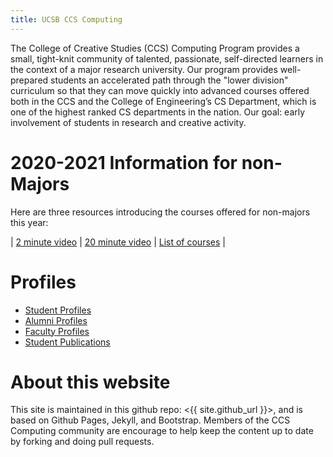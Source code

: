 ```yaml
---
title: UCSB CCS Computing
---
```


The College of Creative Studies (CCS) Computing Program provides a small, tight-knit community of talented, passionate, self-directed learners in the context of a major research university. Our program provides well-prepared students an accelerated path through the "lower division" curriculum so that they can move quickly into advanced courses offered both in the CCS and the College of Engineering’s CS Department, which is one of the highest ranked CS departments in the nation. Our goal: early involvement of students in research and creative activity.

# 2020-2021 Information for non-Majors

Here are three resources introducing the courses offered for non-majors this year:

| [2 minute video](https://youtu.be/zNCB_OpBJzQ)  | [20 minute video](https://www.youtube.com/watch?v=m0MyX2_DTOU&feature=youtu.be)  | [List of courses](https://docs.google.com/presentation/d/1miyNRETEJkhXANqBKZaH7_9REa7KPf7kFWNNQ8k0CI0/edit?usp=sharing) |

# Profiles

* [Student Profiles](/students)
* [Alumni Profiles](/alumni)
* [Faculty Profiles](/faculty)
* [Student Publications](/publications)

# About this website

This site is maintained in this github repo: <{{ site.github_url }}>, and is based on Github Pages, Jekyll, and Bootstrap.   Members of the CCS Computing community are encourage to help keep the content up to date by forking and doing pull requests. 


